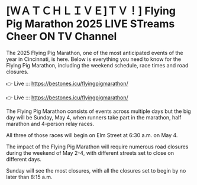 # [ＷＡＴＣＨＬＩＶＥ]ＴＶ！] Flying Pig Marathon 2025 LIVE STreams Cheer ON TV Channel 

The 2025 Flying Pig Marathon, one of the most anticipated events of the year in Cincinnati, is here. Below is everything you need to know for the Flying Pig Marathon, including the weekend schedule, race times and road closures.

👉 Live ::: https://bestones.icu/flyingpigmarathon/

👉 Live ::: https://bestones.icu/flyingpigmarathon/

The Flying Pig Marathon consists of events across multiple days but the big day will be Sunday, May 4, when runners take part in the marathon, half marathon and 4-person relay races.

All three of those races will begin on Elm Street at 6:30 a.m. on May 4.

The impact of the Flying Pig Marathon will require numerous road closures during the weekend of May 2-4, with different streets set to close on different days.

Sunday will see the most closures, with all the closures set to begin by no later than 8:15 a.m.
